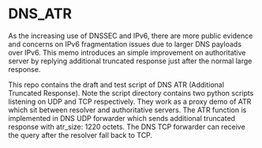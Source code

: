 # DNS_ATR
As the increasing use of DNSSEC and IPv6, there are more public evidence and concerns on IPv6 fragmentation issues due to larger DNS payloads over IPv6. This memo introduces an simple improvement on authoritative server by replying additional truncated response just after the normal large response.

This repo contains the draft and test script of DNS ATR (Additional Truncated Response). Note the script directory contains two python scripts listening on UDP and TCP respectively. They work as a proxy demo of ATR which sit between resolver and authoritative servers. The ATR function is implemented in DNS UDP forwarder which sends additional truncated response with atr_size: 1220 octets. The DNS TCP forwarder can receive the query after the resolver fall back to TCP.
